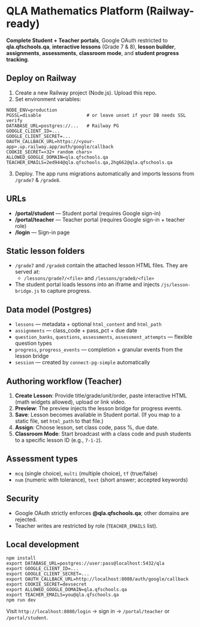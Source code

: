 # QLA Mathematics Platform (Railway-ready)

**Complete Student + Teacher portals**, Google OAuth restricted to **qla.qfschools.qa**, **interactive lessons** (Grade 7 & 8), **lesson builder**, **assignments**, **assessments**, **classroom mode**, and **student progress tracking**.

## Deploy on Railway

1. Create a new Railway project (Node.js). Upload this repo.
2. Set environment variables:
```
NODE_ENV=production
PGSSL=disable                 # or leave unset if your DB needs SSL verify
DATABASE_URL=postgres://...   # Railway PG
GOOGLE_CLIENT_ID=...
GOOGLE_CLIENT_SECRET=...
OAUTH_CALLBACK_URL=https://<your-app>.up.railway.app/auth/google/callback
COOKIE_SECRET=<32+ random chars>
ALLOWED_GOOGLE_DOMAIN=qla.qfschools.qa
TEACHER_EMAILS=2ed944@qla.qfschools.qa,2hg662@qla.qfschools.qa
```
3. Deploy. The app runs migrations automatically and imports lessons from `/grade7` & `/grade8`.

## URLs

- **/portal/student** — Student portal (requires Google sign-in)
- **/portal/teacher** — Teacher portal (requires Google sign-in + teacher role)
- **/login** — Sign-in page

## Static lesson folders

- `/grade7` and `/grade8` contain the attached lesson HTML files. They are served at:
  - `/lessons/grade7/<file>` and `/lessons/grade8/<file>`
- The student portal loads lessons into an iframe and injects `/js/lesson-bridge.js` to capture progress.

## Data model (Postgres)

- `lessons` — metadata + optional `html_content` and `html_path`
- `assignments` — class_code + pass_pct + due date
- `question_banks`, `questions`, `assessments`, `assessment_attempts` — flexible question types
- `progress`, `progress_events` — completion + granular events from the lesson bridge
- `session` — created by `connect-pg-simple` automatically

## Authoring workflow (Teacher)

1. **Create Lesson**: Provide title/grade/unit/order, paste interactive HTML (math widgets allowed), upload or link video.
2. **Preview**: The preview injects the lesson bridge for progress events.
3. **Save**: Lesson becomes available in Student portal. (If you map to a static file, set `html_path` to that file.)
4. **Assign**: Choose lesson, set class code, pass %, due date.
5. **Classroom Mode**: Start broadcast with a class code and push students to a specific lesson ID (e.g., `7-1-2`).

## Assessment types

- `mcq` (single choice), `multi` (multiple choice), `tf` (true/false)
- `num` (numeric with tolerance), `text` (short answer; accepted keywords)

## Security

- Google OAuth strictly enforces **@qla.qfschools.qa**; other domains are rejected.
- Teacher writes are restricted by role (`TEACHER_EMAILS` list).

## Local development

```
npm install
export DATABASE_URL=postgres://user:pass@localhost:5432/qla
export GOOGLE_CLIENT_ID=...
export GOOGLE_CLIENT_SECRET=...
export OAUTH_CALLBACK_URL=http://localhost:8080/auth/google/callback
export COOKIE_SECRET=devsecret
export ALLOWED_GOOGLE_DOMAIN=qla.qfschools.qa
export TEACHER_EMAILS=you@qla.qfschools.qa
npm run dev
```

Visit `http://localhost:8080/login` → sign in → `/portal/teacher` or `/portal/student`.
